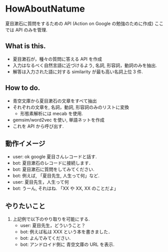 # HowAboutNatume

夏目漱石に質問をするための API (Action on Google の勉強のために作成)
ここでは API のみを管理.


## What is this.

- 夏目漱石が，種々の質問に答える API を作成
- 入力はなるべく自然言語に近づけるよう, 名詞, 形容詞，動詞のみを抽出.
- 解答は入力された語に対する similarity が最も高い名詞上位 3 件.


## How to do.

- 青空文庫から夏目漱石の文章をすべて抽出
- それぞれの文章を, 名詞，動詞, 形容詞のみのリストに変換
    - 形態素解析には mecab を使用.
- gemsim/word2vec を使い, 単語ネットを作成
- これを API から呼び出す.


## 動作イメージ

- user: ok google 夏目さんレコードと話す.
- bot: 夏目漱石のレコードに接続します．
- bot: 夏目漱石に質問をしてみてください.
- bot: 例えば, 「夏目先生, 人生って何」など.
- user: 夏目先生，人生って何
- bot: うーん, それはね. 「XX や XX, XX のことだよ」


## やりたいこと

1. 上記例で以下のやり取りを可能にする.
    - user: 夏目先生，どういうこと？
    - bot: 例えば私は XXX という本を書きました．
    - bot: よんでみてください.
    - bot: アンドロイド側に 青空文庫の URL を表示.


